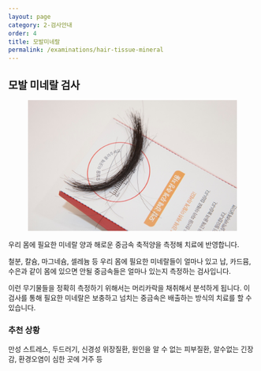 ```yaml
---
layout: page
category: 2-검사안내
order: 4
title: 모발미네랄
permalink: /examinations/hair-tissue-mineral
---
```


<h2 class="content-heading">
  <strong>모발 미네랄 검사</strong>
</h2>

<figure>
  <img src="/assets/20190623110415.jpg" alt="">
</figure>

<p>우리 몸에 필요한 미네랄 양과 해로운 중금속 축적양을 측정해 치료에 반영합니다.</p>
<p>철분, 칼슘, 마그네슘, 셀레늄 등 우리 몸에 필요한 미네랄들이 얼마나 있고 납, 카드뮴, 수은과 같이 몸에 있으면 안될 중금속들은 얼마나 있는지 측정하는 검사입니다.</p>
<p>이런 무기물들을 정확히 측정하기 위해서는 머리카락을 채취해서 분석하게 됩니다. 이 검사를 통해 필요한 미네랄은 보충하고 넘치는 중금속은 배출하는 방식의 치료를 할 수 있습니다.</p>

<div class="content-definition">
  <h3>추천 상황</h3>
  <p>만성 스트레스, 두드러기, 신경성 위장질환, 원인을 알 수 없는 피부질환, 알수없는 긴장감, 환경오염이 심한 곳에 거주 등</p>
</div>
